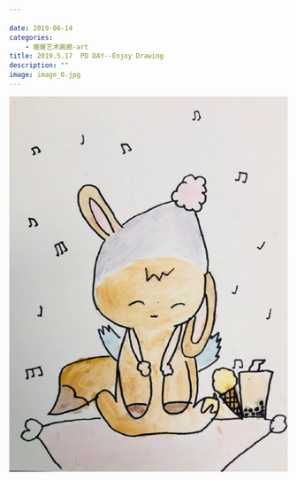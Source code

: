 ```yaml
---

date: 2019-06-14
categories:
    - 暖暖艺术画廊-art
title: 2019.5.17  PD DAY--Enjoy Drawing
description: ""
image: image_0.jpg
---
```


![](image_0.jpg)